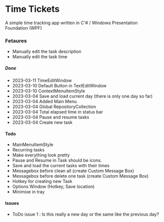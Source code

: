 ﻿# Time Tickets
A simple time tracking app written in C'# / Windows Presentation Foundation (WPF)

### Fetaures
* Manually edit the task description
* Manually edit the task time

##### Done
* 2023-03-11 TimeEditWindow
* 2023-03-10 Default Button in TextEditWindow
* 2023-03-10 ContextMenuItemStyle 
* 2023-03-04 Save and load current day (there is only one day so far)
* 2023-03-04 Added Main Menu
* 2023-03-04 Global RepositoryCollection
* 2023-03-04 Total elapsed time in status bar
* 2023-03-04 Pause and resume tasks
* 2023-03-04 Create new task

#### Todo
* MainMenuItemStyle
* Recurring tasks
* Make everything look pretty
* Pause and Resume in Task should be icons.
* Save and load the current tasks with their times
* Messagebox before clean all (create Custom Message Box)
* Messagebox before delete one task (create Custom Message Box)
* Hotkey for creating new Task
* Options Window (Hotkey, Save location)
* Minimixe in tray

#### Issues
* ToDo issue 1 : Is this really a new day or the same like the previous day?

